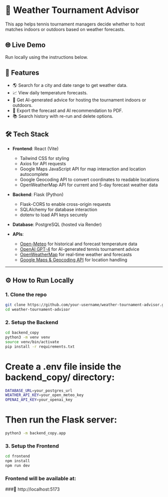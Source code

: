 # 🧠 Weather Tournament Advisor

This app helps tennis tournament managers decide whether to host matches indoors or outdoors based on weather forecasts.

## 🌐 Live Demo
Run locally using the instructions below.

## 🚀 Features
- 🌎 Search for a city and date range to get weather data.
- 📈 View daily temperature forecasts.
- 🧠 Get AI-generated advice for hosting the tournament indoors or outdoors.
- 📄 Export the forecast and AI recommendation to PDF.
- 📚 Search history with re-run and delete options.

## 🛠️ Tech Stack

- **Frontend**: React (Vite)
  - Tailwind CSS for styling
  - Axios for API requests
  - Google Maps JavaScript API for map interaction and location autocomplete
  - Google Geocoding API to convert coordinates to readable locations
  - OpenWeatherMap API for current and 5-day forecast weather data

- **Backend**: Flask (Python)
  - Flask-CORS to enable cross-origin requests
  - SQLAlchemy for database interaction
  - dotenv to load API keys securely

- **Database**: PostgreSQL (hosted via Render)

- **APIs**:
  - [Open-Meteo](https://open-meteo.com/) for historical and forecast temperature data
  - [OpenAI GPT-4](https://platform.openai.com/) for AI-generated tennis tournament advice
  - [OpenWeatherMap](https://openweathermap.org/) for real-time weather and forecasts
  - [Google Maps & Geocoding API](https://developers.google.com/maps/documentation) for location handling


---

## ⚙️ How to Run Locally

### 1. Clone the repo
```bash
git clone https://github.com/your-username/weather-tournament-advisor.git
cd weather-tournament-advisor
```

### 2. Setup the Backend
```bash
cd backend_copy
python3 -m venv venv
source venv/bin/activate
pip install -r requirements.txt
```
# Create a .env file inside the backend_copy/ directory:
```bash
DATABASE_URL=your_postgres_url
WEATHER_API_KEY=your_open_meteo_key
OPENAI_API_KEY=your_openai_key
```

# Then run the Flask server:
```bash
python3 -m backend_copy.app
```

### 3. Setup the Frontend
```bash
cd frontend
npm install
npm run dev
```

### Frontend will be available at:
###📍 http://localhost:5173


